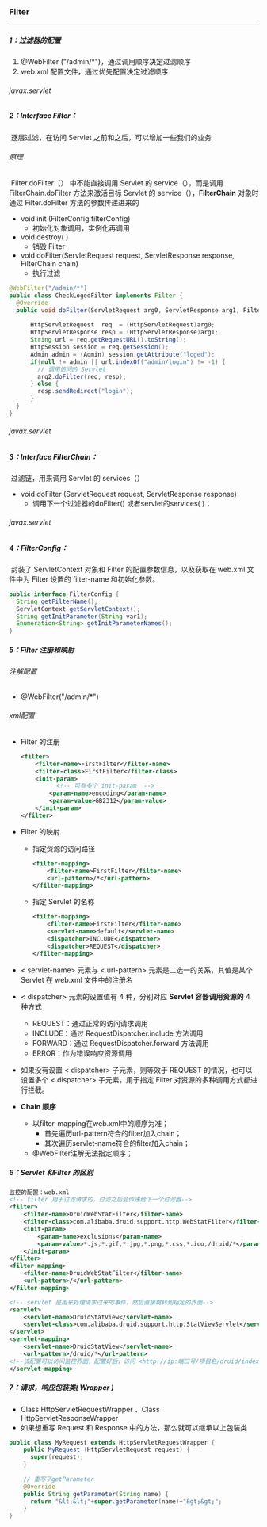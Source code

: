### Filter

------

#####  1：过滤器的配置

1. @WebFilter ("/admin/*")，通过调用顺序决定过滤顺序
2. web.xml 配置文件，通过优先配置决定过滤顺序

###### javax.servlet  

##### 2：Interface Filter：

​		逐层过滤，在访问 Servlet 之前和之后，可以增加一些我们的业务

###### 原理

​	Filter.doFilter（） 中不能直接调用 Servlet 的 service（），而是调用 FilterChain.doFilter 方法来激活目标 Servlet 的 service（），**FilterChain** 对象时通过 Filter.doFilter 方法的参数传递进来的

- void init (FilterConfig filterConfig) 
  - 初始化对象调用，实例化再调用
- void destroy( )  
  - 销毁 Filter
- void doFilter(ServletRequest request, ServletResponse response, FilterChain chain) 
  - 执行过滤

```java
@WebFilter("/admin/*")  
public class CheckLogedFilter implements Filter {
  @Override
  public void doFilter(ServletRequest arg0, ServletResponse arg1, FilterChain arg2)  					throws IOException, ServletException {
    
      HttpServletRequest  req  = (HttpServletRequest)arg0;
      HttpServletResponse resp = (HttpServletResponse)arg1;
      String url = req.getRequestURL().toString();
      HttpSession session = req.getSession();
      Admin admin = (Admin) session.getAttribute("loged");
      if(null != admin || url.indexOf("admin/login") != -1) {
        // 调用访问的 Servlet
        arg2.doFilter(req, resp);
      } else {
        resp.sendRedirect("login");
      }
  }
}
```

###### javax.servlet  

##### 3：Interface FilterChain：

​	过滤链，用来调用 Servlet 的 services（）

- void doFilter (ServletRequest request, ServletResponse response) 
  - 调用下一个过滤器的doFilter() 或者servlet的services( )；

###### javax.servlet

##### 4：FilterConfig：

​	封装了 ServletContext 对象和 Filter 的配置参数信息，以及获取在 web.xml 文件中为 Filter 设置的 filter-name 和初始化参数。

```java
public interface FilterConfig {
  String getFilterName();
  ServletContext getServletContext();
  String getInitParameter(String var1);
  Enumeration<String> getInitParameterNames();
}
```

##### 5：Filter 注册和映射

###### 注解配置

- @WebFilter("/admin/*")  

###### xml配置

- Filter 的注册

  ```xml
  <filter>
      <filter-name>FirstFilter</filter-name>
      <filter-class>FirstFilter</filter-class>
      <init-param>
        	<!-- 可有多个 init-param  -->
          <param-name>encoding</param-name>
          <param-value>GB2312</param-value>
      </init-param>
  </filter>
  ```

- Filter 的映射

  - 指定资源的访问路径

    ```xml
    <filter-mapping>
        <filter-name>FirstFilter</filter-name>
        <url-pattern>/*</url-pattern>
    </filter-mapping>
    ```

  - 指定 Servlet 的名称

    ```xml
    <filter-mapping>
        <filter-name>FirstFilter</filter-name>
        <servlet-name>default</servlet-name>
        <dispatcher>INCLUDE</dispatcher>
        <dispatcher>REQUEST</dispatcher>
    </filter-mapping>
    ```

- < servlet-name> 元素与 < url-pattern> 元素是二选一的关系，其值是某个 Servlet 在 web.xml 文件中的注册名

- < dispatcher> 元素的设置值有 4 种，分别对应 **Servlet 容器调用资源的** 4 种方式
  - REQUEST：通过正常的访问请求调用
  - INCLUDE：通过 RequestDispatcher.include 方法调用
  - FORWARD：通过 RequestDispatcher.forward 方法调用
  - ERROR：作为错误响应资源调用
  
- 如果没有设置 < dispatcher> 子元素，则等效于 REQUEST 的情况，也可以设置多个 < dispatcher> 子元素，用于指定 Filter 对资源的多种调用方式都进行拦截。

- **Chain 顺序**

  - 以filter-mapping在web.xml中的顺序为准；
    - 首先遍历url-pattern符合的filter加入chain；
    - 其次遍历servlet-name符合的filter加入chain；
  - @WebFilter注解无法指定顺序；

##### 6：Servlet 和Filter 的区别

```xml
监控的配置：web.xml
<!-- filter 用于过滤请求的，过滤之后会传递给下一个过滤器-->
<filter>
	<filter-name>DruidWebStatFilter</filter-name>
	<filter-class>com.alibaba.druid.support.http.WebStatFilter</filter-class>
	<init-param>
		<param-name>exclusions</param-name>
		<param-value>*.js,*.gif,*.jpg,*.png,*.css,*.ico,/druid/*</param-value>
	</init-param>
</filter>
<filter-mapping>
	<filter-name>DruidWebStatFilter</filter-name>
	<url-pattern>/</url-pattern>
</filter-mapping>

<!-- servlet 是用来处理请求过来的事件，然后直接跳转到指定的界面-->
<servlet>
	<servlet-name>DruidStatView</servlet-name>
	<servlet-class>com.alibaba.druid.support.http.StatViewServlet</servlet-class> 
</servlet>
<servlet-mapping>
	<servlet-name>DruidStatView</servlet-name>
	<url-pattern>/druid/*</url-pattern>
<!--该配置可以访问监控界面，配置好后，访问 <http://ip:端口号/项目名/druid/index.html> 即可监控数据库访问性能-->
</servlet-mapping>
```

##### 7：请求，响应包装类( Wrapper )

- Class HttpServletRequestWrapper 、Class HttpServletResponseWrapper
- 如果想重写 Request 和 Response 中的方法，那么就可以继承以上包装类

```java
public class MyRequest extends HttpServletRequestWrapper {
    public MyRequest (HttpServletRequest request) {
      super(request);
    }
  
    // 重写了getParameter
    @Override
    public String getParameter(String name) {
      return "&lt;&lt;"+super.getParameter(name)+"&gt;&gt;";
    }
}
```
